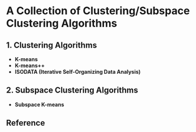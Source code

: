 # A Collection of Clustering/Subspace Clustering Algorithms

## 1. Clustering Algorithms
- **K-means**
- **K-means++**
- **ISODATA (Iterative Self-Organizing Data Analysis)**

## 2. Subspace Clustering Algorithms
- **Subspace K-means**

## Reference


